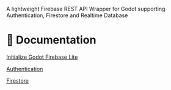 A lightweight Firebase REST API Wrapper for Godot supporting Authentication, Firestore and Realtime Database

# 📖 Documentation
[Initialize Godot Firebase Lite](https://github.com/LeoClose/godot-firebase-lite/new/main/addons/godot_firebase_lite)

[Authentication](https://github.com/LeoClose/godot-firebase-lite/blob/main/addons/godot_firebase_lite/Authentication/Authentication.md)

[Firestore](https://github.com/LeoClose/godot-firebase-lite/blob/main/addons/godot_firebase_lite/Firestore/Firestore.md)
